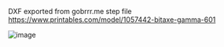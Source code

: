 DXF exported from gobrrr.me step file https://www.printables.com/model/1057442-bitaxe-gamma-601

![image](https://github.com/user-attachments/assets/1812b14c-5178-42b0-81ac-1fbdde7672b7)
